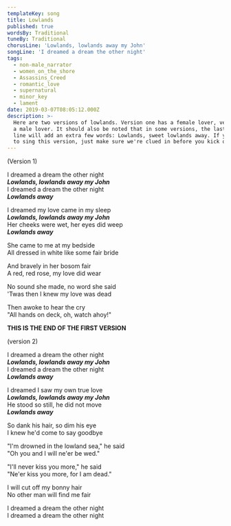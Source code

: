 ```yaml
---
templateKey: song
title: Lowlands
published: true
wordsBy: Traditional
tuneBy: Traditional
chorusLine: 'Lowlands, lowlands away my John'
songLine: 'I dreamed a dream the other night'
tags:
  - non-male_narrator
  - women_on_the_shore
  - Assassins_Creed
  - romantic_love
  - supernatural
  - minor_key
  - lament
date: 2019-03-07T08:05:12.000Z
description: >-
  Here are two versions of lowlands. Version one has a female lover, version two
  a male lover. It should also be noted that in some versions, the last chorus
  line will add an extra few words: Lowlands, sweet lowlands away. If you plan
  to sing this version, just make sure we're clued in before you kick off.
---
```

(Version 1)

I dreamed a dream the other night\
***Lowlands, lowlands away my John***\
I dreamed a dream the other night\
***Lowlands away***

I dreamed my love came in my sleep\
***Lowlands, lowlands away my John***\
Her cheeks were wet, her eyes did weep\
***Lowlands away***

She came to me at my bedside\
All dressed in white like some fair bride

And bravely in her bosom fair\
A red, red rose, my love did wear

No sound she made, no word she said\
'Twas then I knew my love was dead

Then awoke to hear the cry\
"All hands on deck, oh, watch ahoy!"

****THIS IS THE END OF THE FIRST VERSION****


(version 2)

I dreamed a dream the other night\
***Lowlands, lowlands away my John***\
I dreamed a dream the other night\
***Lowlands away***

I dreamed I saw my own true love\
***Lowlands, lowlands away my John***\
He stood so still, he did not move\
***Lowlands away***

So dank his hair, so dim his eye\
I knew he'd come to say goodbye

"I'm drowned in the lowland sea," he said\
"Oh you and I will ne'er be wed."

"I'll never kiss you more," he said\
"Ne'er kiss you more, for I am dead."

I will cut off my bonny hair\
No other man will find me fair

I dreamed a dream the other night\
I dreamed a dream the other night
